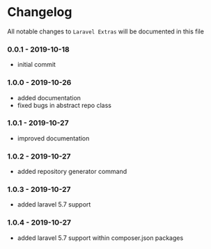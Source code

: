 # Changelog

All notable changes to `Laravel Extras` will be documented in this file

### 0.0.1 - 2019-10-18
- initial commit

### 1.0.0 - 2019-10-26
- added documentation
- fixed bugs in abstract repo class

### 1.0.1 - 2019-10-27
- improved documentation

### 1.0.2 - 2019-10-27
- added repository generator command

### 1.0.3 - 2019-10-27
- added laravel 5.7 support

### 1.0.4 - 2019-10-27
- added laravel 5.7 support within composer.json packages